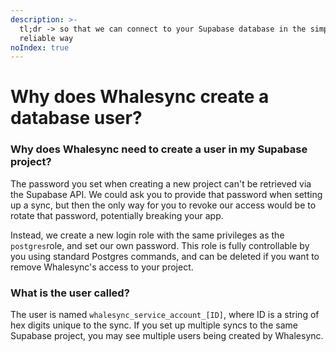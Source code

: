 ```yaml
---
description: >-
  tl;dr -> so that we can connect to your Supabase database in the simplest/most
  reliable way
noIndex: true
---
```


# Why does Whalesync create a database user?

### Why does Whalesync need to create a user in my Supabase project?

The password you set when creating a new project can't be retrieved via the Supabase API. We could ask you to provide that password when setting up a sync, but then the only way for you to revoke our access would be to rotate that password, potentially breaking your app.

Instead, we create a new login role with the same privileges as the `postgres`role, and set our own password. This role is fully controllable by you using standard Postgres commands, and can be deleted if you want to remove Whalesync's access to your project.

### What is the user called?

The user is named `whalesync_service_account_[ID]`, where ID is a string of hex digits unique to the sync. If you set up multiple syncs to the same Supabase project, you may see multiple users being created by Whalesync.

